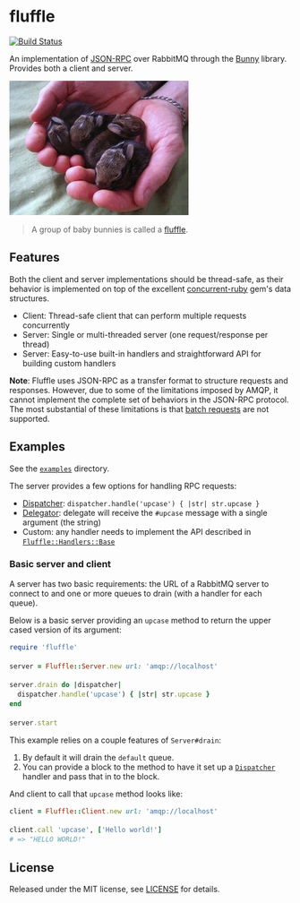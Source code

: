 # fluffle

[![Build Status](https://travis-ci.org/Everlane/fluffle.svg?branch=master)](https://travis-ci.org/Everlane/fluffle)

An implementation of [JSON-RPC][] over RabbitMQ through the [Bunny][] library. Provides both a client and server.

![](fluffle.jpg)

> A group of baby bunnies is called a [fluffle][].

[Bunny]: https://github.com/ruby-amqp/bunny
[fluffle]: http://imgur.com/6eABy1v
[JSON-RPC]: http://www.jsonrpc.org/specification

## Features

Both the client and server implementations should be thread-safe, as their behavior is implemented on top of the excellent [concurrent-ruby][] gem's data structures.

- Client: Thread-safe client that can perform multiple requests concurrently
- Server: Single or multi-threaded server (one request/response per thread)
- Server: Easy-to-use built-in handlers and straightforward API for building custom handlers

[concurrent-ruby]: https://github.com/ruby-concurrency/concurrent-ruby

**Note**: Fluffle uses JSON-RPC as a transfer format to structure requests and responses. However, due to some of the limitations imposed by AMQP, it cannot implement the complete set of behaviors in the JSON-RPC protocol. The most substantial of these limitations is that [batch requests][] are not supported.

[batch requests]: http://www.jsonrpc.org/specification#batch

## Examples

See the [`examples`](examples/) directory.

The server provides a few options for handling RPC requests:

- [Dispatcher](lib/fluffle/handlers/dispatcher.rb): `dispatcher.handle('upcase') { |str| str.upcase }`
- [Delegator](lib/fluffle/handlers/delegator.rb): delegate will receive the `#upcase` message with a single argument (the string)
- Custom: any handler needs to implement the API described in [`Fluffle::Handlers::Base`](lib/fluffle/handlers/base.rb)

### Basic server and client

A server has two basic requirements: the URL of a RabbitMQ server to connect to and one or more queues to drain (with a handler for each queue).

Below is a basic server providing an `upcase` method to return the upper cased version of its argument:

```ruby
require 'fluffle'

server = Fluffle::Server.new url: 'amqp://localhost'

server.drain do |dispatcher|
  dispatcher.handle('upcase') { |str| str.upcase }
end

server.start
```

This example relies on a couple features of `Server#drain`:

1. By default it will drain the `default` queue.
2. You can provide a block to the method to have it set up a [`Dispatcher`](lib/fluffle/handlers/dispatcher.rb) handler and pass that in to the block.

And client to call that `upcase` method looks like:

```ruby
client = Fluffle::Client.new url: 'amqp://localhost'

client.call 'upcase', ['Hello world!']
# => "HELLO WORLD!"
```

## License

Released under the MIT license, see [LICENSE](LICENSE) for details.
